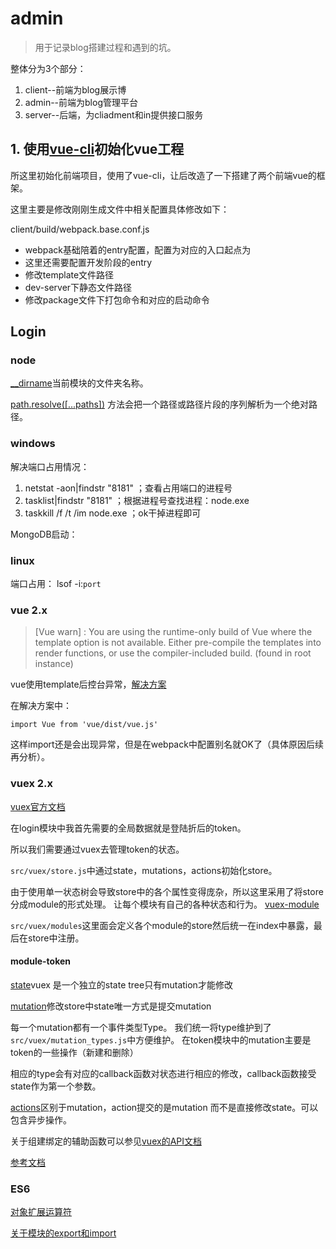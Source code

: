 # admin

> 用于记录blog搭建过程和遇到的坑。

整体分为3个部分：

1. client--前端为blog展示博
2. admin--前端为blog管理平台
3. server--后端，为cliadment和in提供接口服务

## 1. 使用[vue-cli](https://github.com/vuejs/vue-cli)初始化vue工程

所这里初始化前端项目，使用了vue-cli，让后改造了一下搭建了两个前端vue的框架。

这里主要是修改刚刚生成文件中相关配置具体修改如下：

client/build/webpack.base.conf.js

*  webpack基础陪着的entry配置，配置为对应的入口起点为
*  这里还需要配置开发阶段的entry
*  修改template文件路径
*  dev-server下静态文件路径
*  修改package文件下打包命令和对应的启动命令

## Login

### node

[__dirname](http://nodejs.cn/api/modules.html#modules_dirname)当前模块的文件夹名称。

[path.resolve([...paths])](http://nodejs.cn/api/path.html#path_path_resolve_paths)
方法会把一个路径或路径片段的序列解析为一个绝对路径。

### windows

解决端口占用情况：

1. netstat -aon|findstr "8181" ；查看占用端口的进程号
2. tasklist|findstr "8181" ；根据进程号查找进程：node.exe
3. taskkill /f /t /im node.exe ；ok干掉进程即可

MongoDB启动：


### linux

端口占用：
  lsof -i:`port`



### vue 2.x

> [Vue warn] : You are using the runtime-only build of Vue where the template option is not available. Either pre-compile the templates into render functions, or use the compiler-included build. (found in root instance)

vue使用template后控台异常，[解决方案](https://stackoverflow.com/questions/39488660/vue-js-2-0-not-rendering-anything)

在解决方案中：

    import Vue from 'vue/dist/vue.js'

这样import还是会出现异常，但是在webpack中配置别名就OK了（具体原因后续再分析）。

### vuex 2.x

[vuex官方文档](https://vuex.vuejs.org/zh-cn/core-concepts.html)

在login模块中我首先需要的全局数据就是登陆折后的token。

所以我们需要通过vuex去管理token的状态。

`src/vuex/store.js`中通过state，mutations，actions初始化store。

由于使用单一状态树会导致store中的各个属性变得庞杂，所以这里采用了将store分成module的形式处理。
让每个模块有自己的各种状态和行为。
[vuex-module](https://vuex.vuejs.org/zh-cn/modules.html)

`src/vuex/modules`这里面会定义各个module的store然后统一在index中暴露，最后在store中注册。

#### module-token

[state](https://vuex.vuejs.org/zh-cn/state.html)vuex 是一个独立的state tree只有mutation才能修改

[mutation](https://vuex.vuejs.org/zh-cn/mutations.html)修改store中state唯一方式是提交mutation

每一个mutation都有一个事件类型Type。
我们统一将type维护到了`src/vuex/mutation_types.js`中方便维护。
在token模块中的mutation主要是token的一些操作（新建和删除）

相应的type会有对应的callback函数对状态进行相应的修改，callback函数接受state作为第一个参数。

[actions](https://vuex.vuejs.org/zh-cn/actions.html)区别于mutation，action提交的是mutation
而不是直接修改state。可以包含异步操作。

关于组建绑定的辅助函数可以参见[vuex的API文档](https://vuex.vuejs.org/zh-cn/api.html)

[参考文档](http://www.meckodo.com/#!/article/5886157b6d67c807096f6c8c)


### ES6

[对象扩展运算符](http://es6.ruanyifeng.com/#docs/object#对象的扩展运算符)

[关于模块的export和import](http://es6.ruanyifeng.com/#docs/module)








